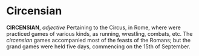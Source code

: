 # Circensian

**CIRCENSIAN**, _adjective_ Pertaining to the Circus, in Rome, where were practiced games of various kinds, as running, wrestling, combats, etc. The _circensian_ games accompanied most of the feasts of the Romans; but the grand games were held five days, commencing on the 15th of September.